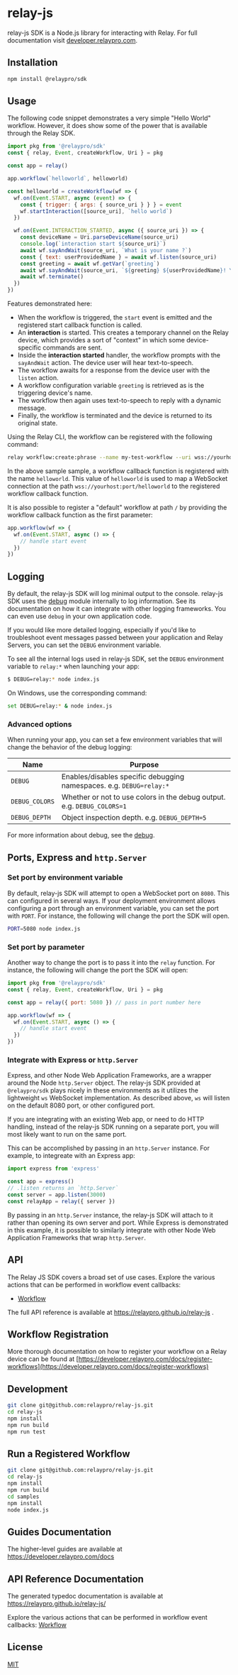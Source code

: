 # relay-js

relay-js SDK is a Node.js library for interacting with Relay. For full documentation visit [developer.relaypro.com](https://developer.relaypro.com).

## Installation

```bash
npm install @relaypro/sdk
```

## Usage

The following code snippet demonstrates a very simple "Hello World" workflow. However, it does show some of the power that is available through the Relay SDK.

```javascript
import pkg from '@relaypro/sdk'
const { relay, Event, createWorkflow, Uri } = pkg

const app = relay()

app.workflow(`helloworld`, helloworld)

const helloworld = createWorkflow(wf => {
  wf.on(Event.START, async (event) => {
    const { trigger: { args: { source_uri } } } = event
    wf.startInteraction([source_uri], `hello world`)
  })

  wf.on(Event.INTERACTION_STARTED, async ({ source_uri }) => {
    const deviceName = Uri.parseDeviceName(source_uri)
    console.log(`interaction start ${source_uri}`)
    await wf.sayAndWait(source_uri, `What is your name ?`)
    const { text: userProvidedName } = await wf.listen(source_uri)
    const greeting = await wf.getVar(`greeting`)
    await wf.sayAndWait(source_uri, `${greeting} ${userProvidedName}! You are currently using ${deviceName}`)
    await wf.terminate()
  })
})
```

Features demonstrated here:

* When the workflow is triggered, the `start` event is emitted and the registered start callback
  function is called.
* An __interaction__ is started. This creates a temporary channel on the Relay device, which provides
  a sort of "context" in which some device-specific commands are sent.
* Inside the __interaction started__ handler, the workflow prompts with the `sayAndWait` action. The device user will hear text-to-speech.
* The workflow awaits for a response from the device user with the `listen` action.
* A workflow configuration variable `greeting` is retrieved as is the triggering device's name.
* The workflow then again uses text-to-speech to reply with a dynamic message.
* Finally, the workflow is terminated and the device is returned to its original state.

Using the Relay CLI, the workflow can be registered with the following command:

```bash
relay workflow:create:phrase --name my-test-workflow --uri wss://yourhost:port/helloworld --trigger test --install-all
```

In the above sample sample, a workflow callback function is registered with the name `helloworld`. This value
of `helloworld` is used to map a WebSocket connection at the path `wss://yourhost:port/helloworld`
to the registered workflow callback function.

It is also possible to register a "default" workflow at path `/` by providing the workflow callback
function as the first parameter:

```javascript
app.workflow(wf => {
  wf.on(Event.START, async () => {
    // handle start event
  })
})
```

## Logging
By default, the relay-js SDK will log minimal output to the console.
relay-js SDK uses the [debug](https://www.npmjs.com/package/debug) module
internally to log information. See its documentation on how it can
integrate with other logging frameworks. You can even use `debug` in your
own application code.

If you would like more detailed logging, especially if you'd like to
troubleshoot event messages passed between your application and Relay
Servers, you can set the `DEBUG` environment variable.

To see all the internal logs used in relay-js SDK, set the `DEBUG`
environment variable to `relay:*` when launching your app:

```bash
$ DEBUG=relay:* node index.js
```

On Windows, use the corresponding command:

```bash
set DEBUG=relay:* & node index.js
```

### Advanced options

When running your app, you can set a few environment variables that will
change the behavior of the debug logging:

| Name | Purpose |
|-|-|
|`DEBUG`| Enables/disables specific debugging namespaces. e.g. `DEBUG=relay:*` |
|`DEBUG_COLORS`| Whether or not to use colors in the debug output. e.g. `DEBUG_COLORS=1` |
|`DEBUG_DEPTH`| Object inspection depth. e.g. `DEBUG_DEPTH=5` |

For more information about debug, see the [debug](https://www.npmjs.com/package/debug).

## Ports, Express and `http.Server`

### Set port by environment variable

By default, relay-js SDK will attempt to open a WebSocket port on `8080`.
This can configured in several ways. If your deployment environment allows
configuring a port through an environment variable, you can set the port
with `PORT`. For instance, the following will change the port the SDK
will open.

```bash
PORT=5080 node index.js
```
### Set port by parameter

Another way to change the port is to pass it into the `relay` function.
For instance, the following will change the port the SDK will open:

```javascript
import pkg from '@relaypro/sdk'
const { relay, Event, createWorkflow, Uri } = pkg

const app = relay({ port: 5080 }) // pass in port number here

app.workflow(wf => {
  wf.on(Event.START, async () => {
    // handle start event
  })
})
```
### Integrate with Express or `http.Server`

Express, and other Node Web Application Frameworks, are a wrapper around
the Node `http.Server` object. The relay-js SDK provided at `@relaypro/sdk`
plays nicely in these environments as it utilizes the lightweight `ws`
WebSocket implementation. As described above, `ws` will listen on the
default 8080 port, or other configured port.

If you are integrating with an existing Web app, or need to do HTTP
handling, instead of the relay-js SDK running on a separate port, you will
most likely want to run on the same port.

This can be accomplished by passing in an `http.Server` instance. For
example, to integreate with an Express app:

```javascript
import express from 'express'

const app = express()
// .listen returns an `http.Server`
const server = app.listen(3000)
const relayApp = relay({ server })
```
By passing in an `http.Server` instance, the relay-js SDK will attach to
it rather than opening its own server and port. While Express is
demonstrated in this example, it is possible to similarly integrate with
other Node Web Application Frameworks that wrap `http.Server`.

## API

The Relay JS SDK covers a broad set of use cases. Explore the various actions that can be performed
in workflow event callbacks:

* [Workflow](https://relaypro.github.io/relay-js/#class-workflow)

The full API reference is available at https://relaypro.github.io/relay-js .

## Workflow Registration

More thorough documentation on how to register your workflow on a Relay device
can be found at [https://developer.relaypro.com/docs/register-workflows](https://developer.relaypro.com/docs/register-workflows)

## Development

```bash
git clone git@github.com:relaypro/relay-js.git
cd relay-js
npm install
npm run build
npm run test
```

## Run a Registered Workflow

```bash
git clone git@github.com:relaypro/relay-js.git
cd relay-js
npm install
npm run build
cd samples
npm install
node index.js
```

## Guides Documentation

The higher-level guides are available at https://developer.relaypro.com/docs

## API Reference Documentation

The generated typedoc documentation is available at https://relaypro.github.io/relay-js/

Explore the various actions that can be performed in workflow event callbacks:
[Workflow](https://relaypro.github.io/relay-js/#class-workflow)

## License
[MIT](https://choosealicense.com/licenses/mit/)
